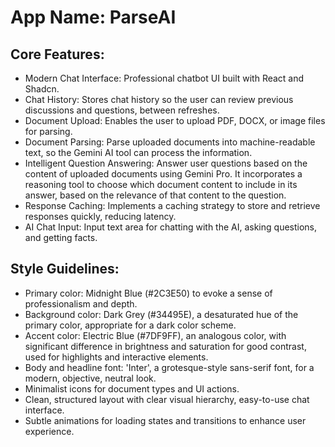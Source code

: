 # **App Name**: ParseAI

## Core Features:

- Modern Chat Interface: Professional chatbot UI built with React and Shadcn.
- Chat History: Stores chat history so the user can review previous discussions and questions, between refreshes.
- Document Upload: Enables the user to upload PDF, DOCX, or image files for parsing.
- Document Parsing: Parse uploaded documents into machine-readable text, so the Gemini AI tool can process the information.
- Intelligent Question Answering: Answer user questions based on the content of uploaded documents using Gemini Pro. It incorporates a reasoning tool to choose which document content to include in its answer, based on the relevance of that content to the question.
- Response Caching: Implements a caching strategy to store and retrieve responses quickly, reducing latency.
- AI Chat Input: Input text area for chatting with the AI, asking questions, and getting facts.

## Style Guidelines:

- Primary color: Midnight Blue (#2C3E50) to evoke a sense of professionalism and depth.
- Background color: Dark Grey (#34495E), a desaturated hue of the primary color, appropriate for a dark color scheme.
- Accent color: Electric Blue (#7DF9FF), an analogous color, with significant difference in brightness and saturation for good contrast, used for highlights and interactive elements.
- Body and headline font: 'Inter', a grotesque-style sans-serif font, for a modern, objective, neutral look.
- Minimalist icons for document types and UI actions.
- Clean, structured layout with clear visual hierarchy, easy-to-use chat interface.
- Subtle animations for loading states and transitions to enhance user experience.